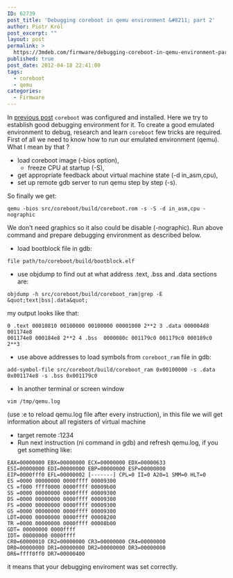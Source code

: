```yaml
---
ID: 62739
post_title: 'Debugging coreboot in qemu environment &#8211; part 2'
author: Piotr Król
post_excerpt: ""
layout: post
permalink: >
  https://3mdeb.com/firmware/debugging-coreboot-in-qemu-environment-part-2/
published: true
post_date: 2012-04-18 22:41:00
tags:
  - coreboot
  - qemu
categories:
  - Firmware
---
```

In [previous post](/2012/03/12/debugging-coreboot-in-qemu-enviroment) 
`coreboot` was configured and installed. Here we try to establish good debugging 
environment for it. To create a good emulated environment to debug, research and 
learn `coreboot` few tricks are required. First of all we need to know how to run 
our emulated environment (qemu). What I mean by that ?  

- load coreboot image (-bios option),
  - freeze CPU at startup (-S),
- get appropriate feedback about virtual machine state (-d in_asm,cpu),
- set up remote gdb server to run qemu step by step (-s).

So finally we get:  
```
qemu -bios src/coreboot/build/coreboot.rom -s -S -d in_asm,cpu -nographic
```
We don't need graphics so it also could be disable (-nographic). Run above 
command and prepare debugging environment as described below.  

  * load bootblock file in gdb:
```
file path/to/coreboot/build/bootblock.elf
```
  * use objdump to find out at what address .text, .bss and .data sections are:
```
objdump -h src/coreboot/build/coreboot_ram|grep -E &quot;text|bss|.data&quot;
```
my output looks like that:
```
0 .text 00010810 00100000 00100000 00001000 2**2 3 .data 000004d8 001174e8 
001174e8 000184e8 2**2 4 .bss  0000080c 001179c0 001179c0 000189c0 2**3
```
  * use above addresses to load symbols from `coreboot_ram` file in gdb:
```
add-symbol-file src/coreboot/build/coreboot_ram 0x00100000 -s .data 
0x001174e8 -s .bss 0x001179c0
```
  * In another terminal or screen window
```
vim /tmp/qemu.log
```
(use :e to reload qemu.log file after every instruction), in this file we will 
get information about all registers of virtual machine
* target remote :1234
* Run next instruction (ni command in gdb) and refresh qemu.log, if you get 
   something like:
```
EAX=00000000 EBX=00000000 ECX=00000000 EDX=00000633 
ESI=00000000 EDI=00000000 EBP=00000000 ESP=00000000 
EIP=0000fff0 EFL=00000002 [-------] CPL=0 II=0 A20=1 SMM=0 HLT=0
ES =0000 00000000 0000ffff 00009300
CS =f000 ffff0000 0000ffff 00009b00
SS =0000 00000000 0000ffff 00009300
DS =0000 00000000 0000ffff 00009300 
FS =0000 00000000 0000ffff 00009300
GS =0000 00000000 0000ffff 00009300
LDT=0000 00000000 0000ffff 00008200
TR =0000 00000000 0000ffff 00008b00
GDT= 00000000 0000ffff
IDT= 00000000 0000ffff
CR0=60000010 CR2=00000000 CR3=00000000 CR4=00000000
DR0=00000000 DR1=00000000 DR2=00000000 DR3=00000000
DR6=ffff0ff0 DR7=00000400
```
it means that your debugging enviroment was set correctly.